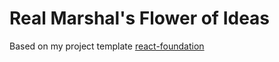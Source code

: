 # Real Marshal's Flower of Ideas

Based on my project template [react-foundation](https://github.com/real-marshal/react-foundation)
